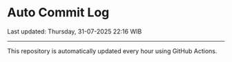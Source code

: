 # Auto Commit Log

Last updated: Thursday, 31-07-2025 22:16 WIB

---

This repository is automatically updated every hour using GitHub Actions.
